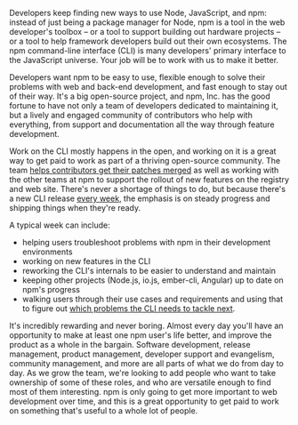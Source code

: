 Developers keep finding new ways to use Node, JavaScript, and npm: instead of just being a package manager for Node, npm is a tool in the web developer's toolbox – or a tool to support building out hardware projects – or a tool to help framework developers build out their own ecosystems. The npm command-line interface (CLI) is many developers' primary interface to the JavaScript universe. Your job will be to work with us to make it better.

Developers want npm to be easy to use, flexible enough to solve their problems with web and back-end development, and fast enough to stay out of their way. It's a big open-source project, and npm, Inc. has the good fortune to have not only a team of developers dedicated to maintaining it, but a lively and engaged community of contributors who help with everything, from support and documentation all the way through feature development.

Work on the CLI mostly happens in the open, and working on it is a great way to get paid to work as part of a thriving open-source community. The team [helps contributors get their patches merged](https://github.com/npm/npm/wiki/code-review-process) as well as working with the other teams at npm to support the rollout of new features on the registry and web site. There's never a shortage of things to do, but because there's a new CLI release [every week](https://github.com/npm/npm/wiki/Release-Process), the emphasis is on steady progress and shipping things when they're ready.

A typical week can include:
* helping users troubleshoot problems with npm in their development environments
* working on new features in the CLI
* reworking the CLI's internals to be easier to understand and maintain
* keeping other projects (Node.js, io.js, ember-cli, Angular) up to date on npm's progress
* walking users through their use cases and requirements and using that to figure out [which problems the CLI needs to tackle next](https://github.com/npm/npm/wiki/Roadmap).

It's incredibly rewarding and never boring. Almost every day you'll have an opportunity to make at least one npm user's life better, and improve the product as a whole in the bargain. Software development, release management, product management, developer support and evangelism, community management, and more are all parts of what we do from day to day. As we grow the team, we're looking to add people who want to take ownership of some of these roles, and who are versatile enough to find most of them interesting. npm is only going to get more important to web development over time, and this is a great opportunity to get paid to work on something that's useful to a whole lot of people.

